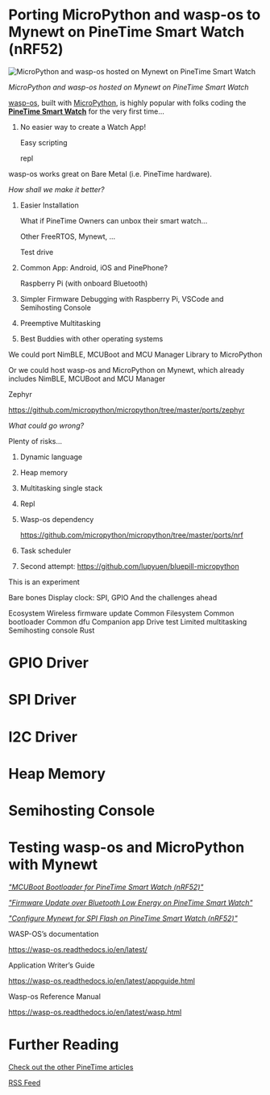 # Porting MicroPython and wasp-os to Mynewt on PineTime Smart Watch (nRF52)

![MicroPython and wasp-os hosted on Mynewt on PineTime Smart Watch](https://lupyuen.github.io/images/micropython-title.jpg])

_MicroPython and wasp-os hosted on Mynewt on PineTime Smart Watch_

[wasp-os](https://wasp-os.readthedocs.io/en/latest/README.html), built with [MicroPython](https://micropython.org/), is highly popular with folks coding the [__PineTime Smart Watch__](https://wiki.pine64.org/index.php/PineTime) for the very first time...

1. No easier way to create a Watch App!

    Easy scripting

    repl

wasp-os works great on Bare Metal (i.e. PineTime hardware).

_How shall we make it better?_

1. Easier Installation

    What if PineTime Owners can unbox their smart watch... 

    Other FreeRTOS, Mynewt, ...

    Test drive

1. Common App: Android, iOS and PinePhone?

    Raspberry Pi (with onboard Bluetooth)

1. Simpler Firmware Debugging with Raspberry Pi, VSCode and Semihosting Console

1. Preemptive Multitasking

1. Best Buddies with other operating systems

We could port NimBLE, MCUBoot and MCU Manager Library to MicroPython

Or we could host wasp-os and MicroPython on Mynewt, which already includes NimBLE, MCUBoot and MCU Manager

Zephyr

https://github.com/micropython/micropython/tree/master/ports/zephyr

_What could go wrong?_

Plenty of risks...

1. Dynamic language

1. Heap memory

1. Multitasking single stack

1. Repl

1. Wasp-os dependency

    https://github.com/micropython/micropython/tree/master/ports/nrf

1. Task scheduler

1. Second attempt: https://github.com/lupyuen/bluepill-micropython

This is an experiment

Bare bones
Display clock: SPI, GPIO
And the challenges ahead

Ecosystem
Wireless firmware update
Common Filesystem
Common bootloader
Common dfu
Companion app
Drive test
Limited multitasking
Semihosting console
Rust

# GPIO Driver

# SPI Driver

# I2C Driver

# Heap Memory

# Semihosting Console

# Testing wasp-os and MicroPython with Mynewt

_["MCUBoot Bootloader for PineTime Smart Watch (nRF52)"](https://lupyuen.github.io/pinetime-rust-mynewt/articles/mcuboot)_

_["Firmware Update over Bluetooth Low Energy on PineTime Smart Watch"](https://lupyuen.github.io/pinetime-rust-mynewt/articles/dfu)_

_["Configure Mynewt for SPI Flash on PineTime Smart Watch (nRF52)"](https://lupyuen.github.io/pinetime-rust-mynewt/articles/spiflash)_

WASP-OS’s documentation

https://wasp-os.readthedocs.io/en/latest/

Application Writer’s Guide

https://wasp-os.readthedocs.io/en/latest/appguide.html

Wasp-os Reference Manual

https://wasp-os.readthedocs.io/en/latest/wasp.html

# Further Reading

[Check out the other PineTime articles](https://github.com/lupyuen/pinetime-rust-mynewt/blob/master/README.md)

[RSS Feed](https://lupyuen.github.io/rss.xml)
